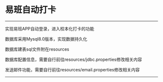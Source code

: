 # 易班自动打卡
___
实现易班APP自动登录，进入校本化打卡的功能

数据库采用Mysql8.0版本，实现数据持久化

数据库建表sql文件附在resources

数据库配置信息，需要自行前往resources/jdbc.properties修改相关内容

发送邮件功能，需要自行前往resources/email.properties修改相关内容
___
